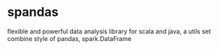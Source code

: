 # spandas
flexible and powerful data analysis library for scala and java, a utils set combine style of pandas, spark.DataFrame
